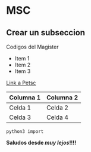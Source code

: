 # MSC

## Crear un subseccion

Codigos del Magister 

* Item 1
* Item 2
* Item 3

[Link a Petsc ](https://petsc.org/release/)


| Columna 1 | Columna 2 |
|-----------|-----------|
| Celda 1   | Celda 2   |
| Celda 3   | Celda 4   |

`` python3 import ``

**Saludos desde _muy lejos_!!!!**
